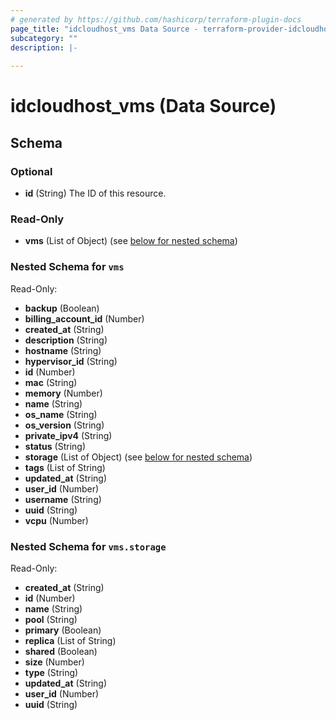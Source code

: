 ```yaml
---
# generated by https://github.com/hashicorp/terraform-plugin-docs
page_title: "idcloudhost_vms Data Source - terraform-provider-idcloudhost"
subcategory: ""
description: |-
  
---
```


# idcloudhost_vms (Data Source)





<!-- schema generated by tfplugindocs -->
## Schema

### Optional

- **id** (String) The ID of this resource.

### Read-Only

- **vms** (List of Object) (see [below for nested schema](#nestedatt--vms))

<a id="nestedatt--vms"></a>
### Nested Schema for `vms`

Read-Only:

- **backup** (Boolean)
- **billing_account_id** (Number)
- **created_at** (String)
- **description** (String)
- **hostname** (String)
- **hypervisor_id** (String)
- **id** (Number)
- **mac** (String)
- **memory** (Number)
- **name** (String)
- **os_name** (String)
- **os_version** (String)
- **private_ipv4** (String)
- **status** (String)
- **storage** (List of Object) (see [below for nested schema](#nestedobjatt--vms--storage))
- **tags** (List of String)
- **updated_at** (String)
- **user_id** (Number)
- **username** (String)
- **uuid** (String)
- **vcpu** (Number)

<a id="nestedobjatt--vms--storage"></a>
### Nested Schema for `vms.storage`

Read-Only:

- **created_at** (String)
- **id** (Number)
- **name** (String)
- **pool** (String)
- **primary** (Boolean)
- **replica** (List of String)
- **shared** (Boolean)
- **size** (Number)
- **type** (String)
- **updated_at** (String)
- **user_id** (Number)
- **uuid** (String)



